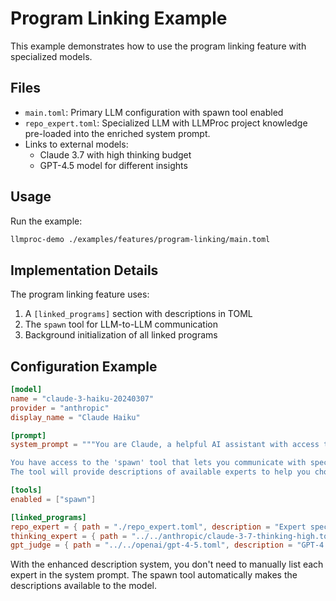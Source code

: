 # Program Linking Example

This example demonstrates how to use the program linking feature with specialized models.

## Files

- `main.toml`: Primary LLM configuration with spawn tool enabled
- `repo_expert.toml`: Specialized LLM with LLMProc project knowledge pre-loaded into the enriched system prompt.
- Links to external models:
  - Claude 3.7 with high thinking budget
  - GPT-4.5 model for different insights

## Usage

Run the example:

```bash
llmproc-demo ./examples/features/program-linking/main.toml
```

## Implementation Details

The program linking feature uses:

1. A `[linked_programs]` section with descriptions in TOML
2. The `spawn` tool for LLM-to-LLM communication
3. Background initialization of all linked programs

## Configuration Example

```toml
[model]
name = "claude-3-haiku-20240307"
provider = "anthropic"
display_name = "Claude Haiku"

[prompt]
system_prompt = """You are Claude, a helpful AI assistant with access to specialized thinking experts.

You have access to the 'spawn' tool that lets you communicate with specialized experts.
The tool will provide descriptions of available experts to help you choose the right one."""

[tools]
enabled = ["spawn"]

[linked_programs]
repo_expert = { path = "./repo_expert.toml", description = "Expert specialized in repository analysis" }
thinking_expert = { path = "../../anthropic/claude-3-7-thinking-high.toml", description = "Claude 3.7 with high thinking budget for complex reasoning problems" }
gpt_judge = { path = "../../openai/gpt-4-5.toml", description = "GPT-4.5, excellent at providing different insights and judging alternatives" }
```

With the enhanced description system, you don't need to manually list each expert in the system prompt. The spawn tool automatically makes the descriptions available to the model.